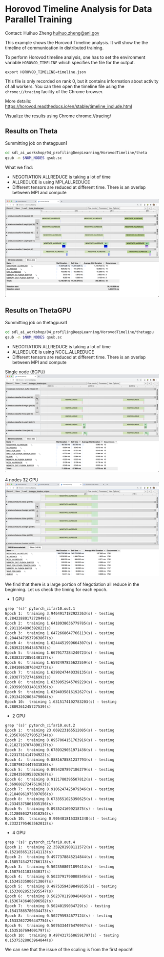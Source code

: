 # Horovod Timeline Analysis for Data Parallel Training

Contact: Huihuo Zheng <huihuo.zheng@anl.gov>

This example shows the Horovod Timeline analysis. It will show the the timeline of communication in distributed training. 

To perform Horovod timeline analysis, one has to set the environment variable ```HOROVOD_TIMELINE``` which specifies the file for the output. 
  ```
  export HOROVOD_TIMELINE=timeline.json
  ```
  This file is only recorded on rank 0, but it contains information about activity of all workers. You can then open the timeline file using the `chrome://tracing` facility of the Chrome browser.

More details: https://horovod.readthedocs.io/en/stable/timeline_include.html

Visualize the results using Chrome chrome://tracing/

## Results on Theta
Summitting job on thetagpusn1
```bash
cd sdl_ai_workshop/04_profilingDeepLearning/HorovodTimeline/theta
qsub -n $NUM_NODES qsub.sc
```

What we find: 

   - NEGOTIATION ALLREDUCE is taking a lot of time
   - ALLREDUCE is using MPI_ALLREDUCE
   - Different tensors are reduced at different time. There is an overlap between MPI and compute
   
![ThetaHorovodTimeline](ThetaHorovodTimeline.png)



## Results on ThetaGPU
Summitting job on thetagpusn1

```bash
cd sdl_ai_workshop/04_profilingDeepLearning/HorovodTimeline/thetagpu
qsub -n $NUM_NODES qsub.sc
```

   - NEGOTIATION ALLREDUCE is taking a lot of time
   - ALLREDUCE is using NCCL_ALLREDUCE
   - Different tensors are reduced at different time. There is an overlap between MPI and compute

Single node (8GPU)
![ThetaGPUHorovodTimeline](ThetaGPUHorovodTimeline.png)


4 nodes 32 GPU
![ThetaGPUHorovodTimeline4](ThetaGPUHorovodTimeline4.png)

We find that there is a large portion of Negotiation all reduce in the beginning. Let us check the timing for each epoch. 

* 1 GPU

```
grep '(s)' pytorch_cifar10.out.1
Epoch 1:  training 3.9464917182922363(s) - testing 0.2842288017272949(s)
Epoch 2:  training 1.6418938636779785(s) - testing 0.2911264896392822(s)
Epoch 3:  training 1.6472668647766113(s) - testing 0.28443479537963867(s)
Epoch 4:  training 1.6244451999664307(s) - testing 0.2839221954345703(s)
Epoch 5:  training 1.6679177284240723(s) - testing 0.28382372856140137(s)
Epoch 6:  training 1.6592497825622559(s) - testing 0.28410863876342773(s)
Epoch 7:  training 1.6290247440338135(s) - testing 0.2838773727416992(s)
Epoch 8:  training 1.6339952945709229(s) - testing 0.28399038314819336(s)
Epoch 9:  training 1.6394035816192627(s) - testing 0.29134202003479004(s)
Epoch 10:  training 1.6315174102783203(s) - testing 0.2889261245727539(s)
```

* 2 GPU

```
grep '(s)' pytorch_cifar10.out.2
Epoch 1:  training 23.069223165512085(s) - testing 0.23567867279052734(s)
Epoch 2:  training 0.8957064151763916(s) - testing 0.21827197074890137(s)
Epoch 3:  training 0.6789329051971436(s) - testing 0.2231731414794922(s)
Epoch 4:  training 0.8881678581237793(s) - testing 0.23079824447631836(s)
Epoch 5:  training 0.8954207897186279(s) - testing 0.22843503952026367(s)
Epoch 6:  training 0.9121780395507812(s) - testing 0.3696882724761963(s)
Epoch 7:  training 0.9106247425079346(s) - testing 0.21846961975097656(s)
Epoch 8:  training 0.6733551025390625(s) - testing 0.23345375061035156(s)
Epoch 9:  training 0.893524169921875(s) - testing 0.21280503273010254(s)
Epoch 10:  training 0.9054818153381348(s) - testing 0.23321795463562012(s)
```

* 4 GPU

```
grep '(s)' pytorch_cifar10.out.4
Epoch 1:  training 22.359201908111572(s) - testing 0.15216565132141113(s)
Epoch 2:  training 0.4977378845214844(s) - testing 0.15857434272766113(s)
Epoch 3:  training 0.5023508071899414(s) - testing 0.1587541103363037(s)
Epoch 4:  training 0.5023791790008545(s) - testing 0.15345335006713867(s)
Epoch 5:  training 0.49753594398498535(s) - testing 0.15330028533935547(s)
Epoch 6:  training 0.5023701190948486(s) - testing 0.15367436408996582(s)
Epoch 7:  training 0.50240159034729(s) - testing 0.15417885780334473(s)
Epoch 8:  training 0.502795934677124(s) - testing 0.15332627296447754(s)
Epoch 9:  training 0.5076334476470947(s) - testing 0.1535167694091797(s)
Epoch 10:  training 0.49743175506591797(s) - testing 0.15375328063964844(s)
```
We can see that the issue of the scaling is from the first epoch!!